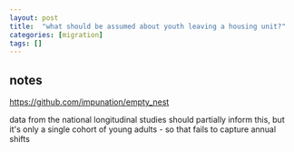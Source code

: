 ```yaml
---
layout: post
title:  "what should be assumed about youth leaving a housing unit?"
categories: [migration]
tags: []
---
```


## notes

https://github.com/impunation/empty_nest

data from the national longitudinal studies should partially inform this, but it's only a single cohort of young adults - so that fails to capture annual shifts